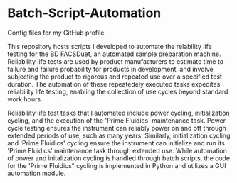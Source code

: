 # Batch-Script-Automation
Config files for my GitHub profile.

This repository hosts scripts I developed to automate the relability life testing for the BD FACSDuet, an automated sample preparation machine. 
Reliability life tests are used by product manufacturers to estimate time to failure and failure probability for products in development, and involve subjecting the product to rigorous
and repeated use over a specified test duration. The automation of these repeatedely executed tasks expedites reliability life testing, enabling the collection of use cycles beyond standard work hours.

Reliability life test tasks that I automated include power cycling, initialization cycling, and the execution of the 'Prime Fluidics' maintenance task. 
Power cycle testing ensures the instrument can reliably power on and off through extended periods of use, such as many years. Similarly, initialization cycling and 'Prime Fluidics' cycling ensure 
the instrument can initialize and run its 'Prime Fluidics' maintenance task through extended use. While automation of power and initalization cycling is handled through 
batch scripts, the code for the 'Prime Fluidics" cycling is implemented in Python and utilizes a GUI automation module.
